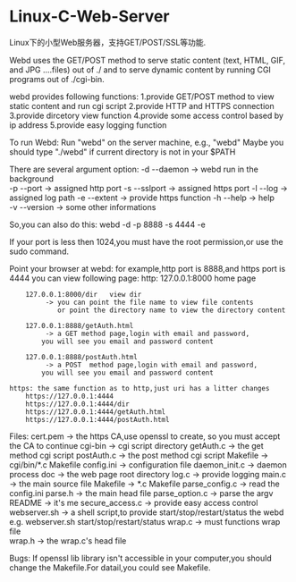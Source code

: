 Linux-C-Web-Server
==================

Linux下的小型Web服务器，支持GET/POST/SSL等功能.

Webd uses the GET/POST method to serve static content
(text, HTML, GIF, and JPG ....files) out of ./ and to serve dynamic
content by running CGI programs out of ./cgi-bin.

webd provides following functions:
1.provide GET/POST method to view static content and run cgi script
2.provide HTTP and HTTPS connection
3.provide dircetory view function
4.provide some access control based by ip address
5.provide easy logging function

To run Webd:
   Run "webd" on the server machine, 
	e.g., "webd"
	Maybe you should type "./webd" if current directory is not in your $PATH

   There are several argument option:
   -d  --daemon        -> webd run in the background  
   -p  --port          -> assigned http port
   -s  --sslport       -> assigned https port
   -l  --log           -> assigned log path
   -e  --extent        -> provide https function 
   -h  --help          -> help  
   -v  --version       -> some other informations  


   So,you can also do this:
   	webd -d -p 8888 -s 4444 -e 

   If your port is less then 1024,you must have the root permission,or use the sudo command.


   Point your browser at webd: for example,http port is 8888,and https port is 4444
   you can view following page:
   	http:
	    127.0.0.1:8000       home page

	    127.0.0.1:8000/dir   view dir 
	         -> you can point the file name to view file contents
	            or point the directory name to view the directory content

	    127.0.0.1:8888/getAuth.html    
	         -> a GET method page,login with email and password,
		    you will see you email and password content 

	    127.0.0.1:8888/postAuth.html    
	         -> a POST  method page,login with email and password, 
		    you will see you email and password content

	https: the same function as to http,just uri has a litter changes
	    https://127.0.0.1:4444       
	    https://127.0.0.1:4444/dir       
	    https://127.0.0.1:4444/getAuth.html       
	    https://127.0.0.1:4444/postAuth.html       

Files:
	cert.pem                 ->  the https CA,use openssl to create,
	                             so you must accept the CA to continue 
	cgi-bin                  ->  cgi script directory
	        getAuth.c        ->  the get method cgi script
	        postAuth.c       ->  the post method cgi script
		Makefile         ->  cgi/bin/*.c Makefile
	config.ini               ->  configuration file 
	daemon_init.c            ->  daemon process 
	doc                      ->  the web page root directory
	log.c                    ->  provide logging 
	main.c                   ->  the main source file
	Makefile                 ->  *.c Makefile
	parse_config.c           ->  read the config.ini 
	parse.h                  ->  the main head file
	parse_option.c           ->  parse the argv 
	README                   ->  it's me 
	secure_access.c          ->  provide easy access control
	webserver.sh             ->  a shell script,to provide start/stop/restart/status the webd
	                             e.g. webserver.sh start/stop/restart/status
	wrap.c                   ->  must functions wrap file  
	wrap.h                   ->  the wrap.c's head file

Bugs:
	If openssl lib library isn't accessible in your computer,you should change the 
	Makefile.For datail,you could see Makefile.

